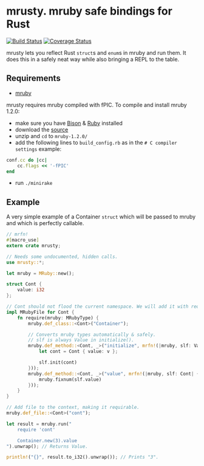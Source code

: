 # mrusty. mruby safe bindings for Rust
[![Build Status](https://travis-ci.org/dragostis/mrusty.svg?branch=master)](https://travis-ci.org/dragostis/mrusty)
[![Coverage Status](https://coveralls.io/repos/github/dragostis/mrusty/badge.svg?branch=master)](https://coveralls.io/github/dragostis/mrusty?branch=master)

mrusty lets you reflect Rust `struct`s and `enum`s in mruby and run them.
It does this in a safely neat way while also bringing a REPL to the table.


## Requirements
- [mruby](https://github.com/mruby/mruby)

mrusty requires mruby compiled with fPIC. To compile and install mruby 1.2.0:
- make sure you have [Bison](https://www.gnu.org/software/bison/) & [Ruby](https://www.ruby-lang.org/) installed
- download the [source](https://github.com/mruby/mruby/archive/1.2.0.zip)
- unzip and `cd` to `mruby-1.2.0/`
- add the following lines to `build_config.rb` as in the `# C compiler settings` example:
```ruby
conf.cc do |cc|
    cc.flags << '-fPIC'
end
```
- run `./minirake`

## Example
A very simple example of a Container `struct` which will be passed to mruby and
which is perfectly callable.
```rust
// mrfn!
#[macro_use]
extern crate mrusty;

// Needs some undocumented, hidden calls.
use mrusty::*;

let mruby = MRuby::new();

struct Cont {
    value: i32
};

// Cont should not flood the current namespace. We will add it with require.
impl MRubyFile for Cont {
    fn require(mruby: MRubyType) {
        mruby.def_class::<Cont>("Container");

        // Converts mruby types automatically & safely.
        // slf is always Value in initialize().
        mruby.def_method::<Cont, _>("initialize", mrfn!(|mruby, slf: Value, v: i32| {
            let cont = Cont { value: v };

            slf.init(cont)
        }));
        mruby.def_method::<Cont, _>("value", mrfn!(|mruby, slf: Cont| {
            mruby.fixnum(slf.value)
        }));
    }
}

// Add file to the context, making it requirable.
mruby.def_file::<Cont>("cont");

let result = mruby.run("
    require 'cont'

    Container.new(3).value
").unwrap(); // Returns Value.

println!("{}", result.to_i32().unwrap()); // Prints "3".
```
